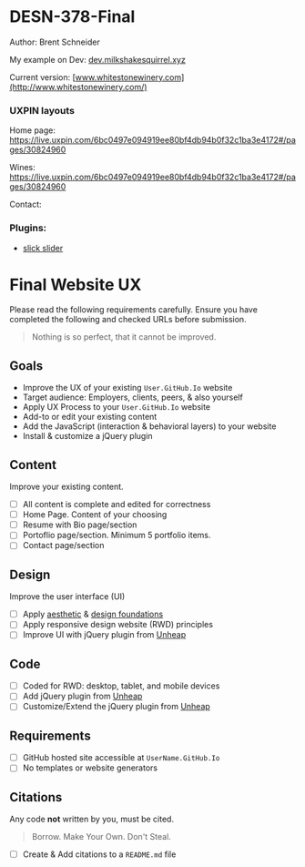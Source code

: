 # DESN-378-Final

Author: Brent Schneider
  
 
My example on Dev: [dev.milkshakesquirrel.xyz](http://dev.milkshakesquirrel.xyz/)
 
 
Current version: [www.whitestonewinery.com](http://www.whitestonewinery.com/)


### UXPIN layouts


Home page: https://live.uxpin.com/6bc0497e094919ee80bf4db94b0f32c1ba3e4172#/pages/30824960

Wines: https://live.uxpin.com/6bc0497e094919ee80bf4db94b0f32c1ba3e4172#/pages/30824960

Contact: 





### Plugins:

- [slick slider](http://kenwheeler.github.io/slick/)







# Final Website UX

Please read the following requirements carefully. Ensure you have completed the following and checked URLs before submission.

> Nothing is so perfect, that it cannot be improved.

## Goals

* Improve the UX of your existing `User.GitHub.Io` website 
* Target audience: Employers, clients, peers, & also yourself
* Apply UX Process to your `User.GitHub.Io` website
* Add-to or edit your existing content
* Add the JavaScript (interaction & behavioral layers) to your website
* Install & customize a jQuery plugin


## Content
Improve your existing content.

* [ ] All content is complete and edited for correctness
* [ ] Home Page. Content of your choosing
* [ ] Resume with Bio page/section
* [ ] Portoflio page/section. Minimum 5 portfolio items. 
* [ ] Contact page/section

## Design
Improve the user interface (UI)

* [ ] Apply [aesthetic](https://teamtreehouse.com/library/aesthetic-foundations) & [design foundations](https://teamtreehouse.com/library/design-foundations)
* [ ] Apply responsive design website (RWD) principles
* [ ] Improve UI with jQuery plugin from [Unheap](http://unheap.com)

## Code

* [ ] Coded for RWD: desktop, tablet, and mobile devices
* [ ] Add jQuery plugin from [Unheap](http://unheap.com)
* [ ] Customize/Extend the jQuery plugin from [Unheap](http://unheap.com)

## Requirements

* [ ] GitHub hosted site accessible at `UserName.GitHub.Io`
* [ ] No templates or website generators

## Citations
Any code **not** written by you, must be cited.

> Borrow. Make Your Own. Don't Steal.

* [ ] Create & Add citations to a `README.md` file

